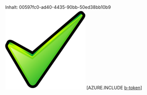 Inhalt: 00597fc0-ad40-4435-90bb-50ed38bb10b9![Bild](e2171dcc-10f4-4981-b27d-93c49ecf6a6c.png)
[AZURE.INCLUDE [b-token](b60f2011-7835-416a-8fe9-257cb1a6d1e2.md)]
